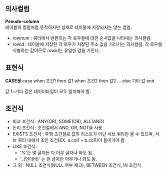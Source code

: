 ## 의사컬럼


**Pseudo-column**  
테이블의 컬럼처럼 동작하지만 실제로 테이블에 저장되지는 않는 컬럼.



* rownum : 쿼리에서 반환되는 각 로우들에 대한 순서값을 나타내는 의사컬럼.
* rowid : 테이블에 저장된 각 로우가 저장된 주소 값을 가리키는 의사컬럼. 각 로우를 식별하는 값이므로 rowid는 유일한 값을 가진다.




## 표현식
**CASE문**
case when 조건1 then 값1
    when 조건2 then 값2
    ...
    else 기타 값
end

값 1~기타 값은 데이터타입이 모두 일치해야 함.





## 조건식
* 비교 조건식 : ANY(OR), SOME(OR), ALL(AND)  
* 논리 조건식 : 조건절에서 AND, OR, NOT을 사용  
* EXISTS 조건식 : 후행 조건절로 값의 리스트가 아닌 서브 쿼리만 올 수 있으며, 서브 쿼리 내에서 조인 조건(EX. a.col1 = b.col1)이 들어가야 함
* LIKE 조건식 : 
  * '%'는 몇 글자든 다 아무 글자나 와도 됨
  * '_(언더바)' 는 한 글자만 아무거나 와도 됨.
* 그 외 : NULL 조건식(NULL 여부 체크), BETWEEN 조건식, IN 조건식


